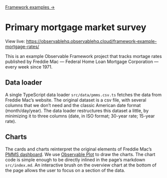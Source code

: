 [Framework examples →](../)

# Primary mortgage market survey

View live: <https://observablehq.observablehq.cloud/framework-example-mortgage-rates/>

This is an example Observable Framework project that tracks mortage rates published by Freddie Mac — Federal Home Loan Mortgage Corporation — every week since 1971.

## Data loader

A single TypeScript data loader `src/data/pmms.csv.ts` fetches the data from Freddie Mac’s website. The original dataset is a csv file, with several columns that we don’t need and the classic American date format (month/day/year). The data loader restructures this dataset a little, by minimizing it to three columns (date, in ISO format; 30-year rate; 15-year rate).

## Charts

The cards and charts reinterpret the original elements of Freddie Mac’s [PMMS dashboard](https://www.freddiemac.com/pmms). We use [Observable Plot](https://observablehq.com/plot/) to draw the charts. The chart code is simple enough to be directly inlined in the page’s markdown `src/index.md`. An interactive brush on the overview chart at the bottom of the page allows the user to focus on a section of the data.
